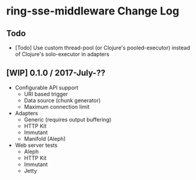 # ring-sse-middleware Change Log

## Todo
- [Todo] Use custom thread-pool (or Clojure's pooled-executor) instead of Clojure's solo-executor in adapters


## [WIP] 0.1.0 / 2017-July-??

- Configurable API support
  - URI based trigger
  - Data source (chunk generator)
  - Maximum connection limit
- Adapters
  - Generic (requires output buffering)
  - HTTP Kit
  - Immutant
  - Manifold (Aleph)
- Web server tests
  - Aleph
  - HTTP Kit
  - Immutant
  - Jetty
